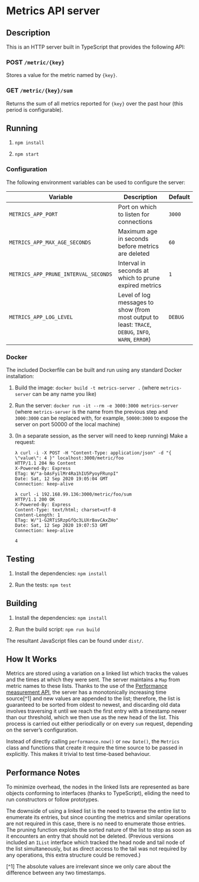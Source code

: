 # Metrics API server

## Description

This is an HTTP server built in TypeScript that provides the following
API:

### POST `/metric/{key}`

Stores a value for the metric named by `{key}`.

### GET `/metric/{key}/sum`

Returns the sum of all metrics reported for `{key}` over the past hour
(this period is configurable).

## Running

1. `npm install`

2. `npm start`

### Configuration

The following environment variables can be used to configure the
server:

| Variable | Description | Default |
|----------|-------------|---------|
| `METRICS_APP_PORT` | Port on which to listen for connections | `3000` |
| `METRICS_APP_MAX_AGE_SECONDS` | Maximum age in seconds before metrics are deleted | `60` |
| `METRICS_APP_PRUNE_INTERVAL_SECONDS` | Interval in seconds at which to prune expired metrics | `1` |
| `METRICS_APP_LOG_LEVEL` | Level of log messages to show (from most output to least: `TRACE`, `DEBUG`, `INFO`, `WARN`, `ERROR`) | `DEBUG` |

### Docker

The included Dockerfile can be built and run using any standard Docker
installation:

1. Build the image: `docker build -t metrics-server .` (where
   `metrics-server` can be any name you like)

1. Run the server: `docker run -it --rm -e 3000:3000 metrics-server`
   (where `metrics-server` is the name from the previous step and
   `3000:3000` can be replaced with, for example, `50000:3000` to
   expose the server on port 50000 of the local machine)
   
1. (In a separate session, as the server will need to keep running)
   Make a request:

   ```text
   λ curl -i -X POST -H "Content-Type: application/json" -d "{ \"value\": 4 }" localhost:3000/metric/foo
   HTTP/1.1 204 No Content
   X-Powered-By: Express
   ETag: W/"a-bAsFyilMr4Ra1hIU5PyoyFRunpI"
   Date: Sat, 12 Sep 2020 19:05:04 GMT
   Connection: keep-alive
   
   λ curl -i 192.168.99.136:3000/metric/foo/sum
   HTTP/1.1 200 OK
   X-Powered-By: Express
   Content-Type: text/html; charset=utf-8
   Content-Length: 1
   ETag: W/"1-G2RTiSRzpGfQc3LUXrBavCAxZHo"
   Date: Sat, 12 Sep 2020 19:07:53 GMT
   Connection: keep-alive
   
   4
   ```

## Testing

1. Install the dependencies: `npm install`

1. Run the tests: `npm test`

## Building

1. Install the dependencies: `npm install`

2. Run the build script: `npm run build`

The resultant JavaScript files can be found under `dist/`.

## How It Works

Metrics are stored using a variation on a linked list which tracks the
values and the times at which they were sent. The server maintains a
`Map` from metric names to these lists. Thanks to the use of the
[Performance measurement API](https://nodejs.org/api/perf_hooks.html),
the server has a monotonically increasing time source[^1] and new values are
appended to the list; therefore, the list is guaranteed to be sorted
from oldest to newest, and discarding old data involves traversing it
until we reach the first entry with a timestamp newer than our
threshold, which we then use as the new head of the list. This process
is carried out either periodically or on every `sum` request,
depending on the server’s configuration.

Instead of directly calling `performance.now()` or `new Date()`, the
`Metrics` class and functions that create it require the time source
to be passed in explicitly. This makes it trivial to test time-based
behaviour.

## Performance Notes

To minimize overhead, the nodes in the linked lists are represented as
bare objects conforming to interfaces (thanks to TypeScript), eliding
the need to run constructors or follow prototypes.

The downside of using a linked list is the need to traverse the entire
list to enumerate its entries, but since counting the metrics and
similar operations are not required in this case, there is no need to
enumerate those entries. The pruning function exploits the sorted
nature of the list to stop as soon as it encounters an entry that
should not be deleted. (Previous versions included an `IList`
interface which tracked the head node and tail node of the list
simultaneously, but as direct access to the tail was not required by
any operations, this extra structure could be removed.)

[^1] The absolute values are irrelevant since we only care about the
difference between any two timestamps.
